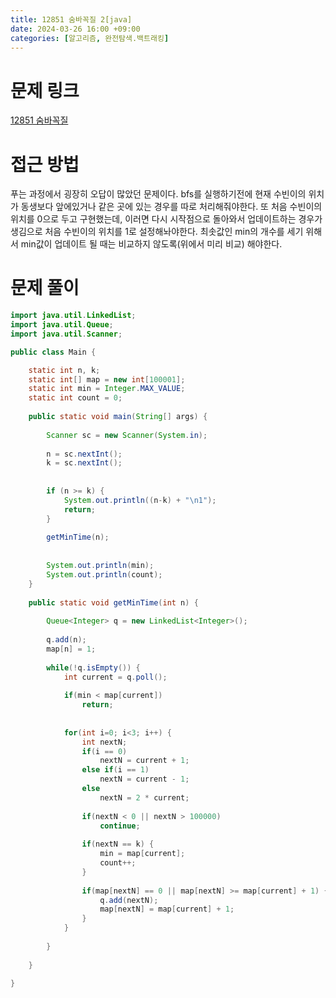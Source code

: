 ```yaml
---
title: 12851 숨바꼭질 2[java]
date: 2024-03-26 16:00 +09:00
categories: [알고리즘, 완전탐색.백트래킹]
---
```

# 문제 링크
[12851 숨바꼭질](https://www.acmicpc.net/problem/12851)

# 접근 방법
푸는 과정에서 굉장히 오답이 많았던 문제이다. bfs를 실행하기전에 현재 수빈이의 위치가 동생보다 앞에있거나 같은 곳에 있는 경우를 따로 처리해줘야한다. 또 처음 수빈이의 위치를 0으로 두고 구현했는데, 이러면 다시 시작점으로 돌아와서 업데이트하는 경우가 생김으로 처음 수빈이의 위치를 1로 설정해놔야한다. 최솟값인 min의 개수를 세기 위해서 min값이 업데이트 될 때는 비교하지 않도록(위에서 미리 비교) 해야한다.
# 문제 풀이
```java
import java.util.LinkedList;
import java.util.Queue;
import java.util.Scanner;

public class Main {

	static int n, k;
	static int[] map = new int[100001];
	static int min = Integer.MAX_VALUE;
	static int count = 0;
	
	public static void main(String[] args) {
		
		Scanner sc = new Scanner(System.in);
		
		n = sc.nextInt();
		k = sc.nextInt();
		
		
		if (n >= k) {
            System.out.println((n-k) + "\n1");
            return;
        }
		
		getMinTime(n);
		
		
		System.out.println(min);
		System.out.println(count);
	}
	
	public static void getMinTime(int n) {	
		
		Queue<Integer> q = new LinkedList<Integer>();
		
		q.add(n);
		map[n] = 1;
		
		while(!q.isEmpty()) {
			int current = q.poll();
			
			if(min < map[current])
				return;
			
			
			for(int i=0; i<3; i++) {
				int nextN;
				if(i == 0)
					nextN = current + 1;
				else if(i == 1)
					nextN = current - 1;
				else
					nextN = 2 * current;
				
				if(nextN < 0 || nextN > 100000)
					continue;
				
				if(nextN == k) {
					min = map[current];
					count++;
				}
				
				if(map[nextN] == 0 || map[nextN] >= map[current] + 1) {
					q.add(nextN);
					map[nextN] = map[current] + 1;
				}	
			}
			
		}
		
	}
	
}

	

```